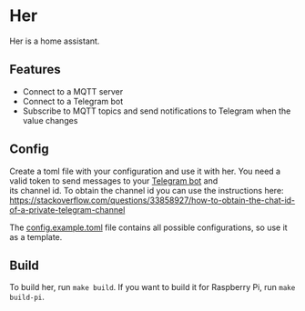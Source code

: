 # Her

Her is a home assistant.

## Features

* Connect to a MQTT server
* Connect to a Telegram bot
* Subscribe to MQTT topics and send notifications to Telegram when the value changes

## Config

Create a toml file with your configuration and use it with her.
You need a valid token to send messages to your [Telegram bot](https://core.telegram.org/bots) and  
its channel id. To obtain the channel id you can use the instructions here: https://stackoverflow.com/questions/33858927/how-to-obtain-the-chat-id-of-a-private-telegram-channel

The [config.example.toml](config.example.toml) file contains all possible configurations, so use 
it as a template.

## Build

To build her, run `make build`.
If you want to build it for Raspberry Pi, run `make build-pi`.
